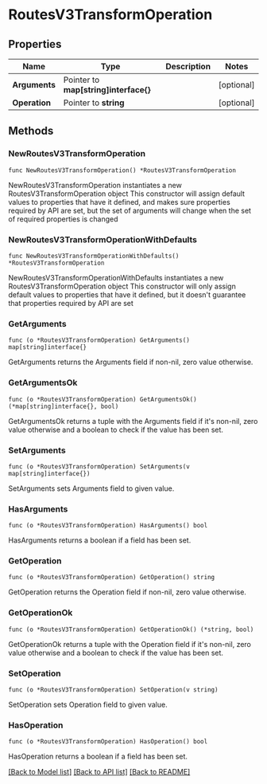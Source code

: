 # RoutesV3TransformOperation

## Properties

Name | Type | Description | Notes
------------ | ------------- | ------------- | -------------
**Arguments** | Pointer to **map[string]interface{}** |  | [optional] 
**Operation** | Pointer to **string** |  | [optional] 

## Methods

### NewRoutesV3TransformOperation

`func NewRoutesV3TransformOperation() *RoutesV3TransformOperation`

NewRoutesV3TransformOperation instantiates a new RoutesV3TransformOperation object
This constructor will assign default values to properties that have it defined,
and makes sure properties required by API are set, but the set of arguments
will change when the set of required properties is changed

### NewRoutesV3TransformOperationWithDefaults

`func NewRoutesV3TransformOperationWithDefaults() *RoutesV3TransformOperation`

NewRoutesV3TransformOperationWithDefaults instantiates a new RoutesV3TransformOperation object
This constructor will only assign default values to properties that have it defined,
but it doesn't guarantee that properties required by API are set

### GetArguments

`func (o *RoutesV3TransformOperation) GetArguments() map[string]interface{}`

GetArguments returns the Arguments field if non-nil, zero value otherwise.

### GetArgumentsOk

`func (o *RoutesV3TransformOperation) GetArgumentsOk() (*map[string]interface{}, bool)`

GetArgumentsOk returns a tuple with the Arguments field if it's non-nil, zero value otherwise
and a boolean to check if the value has been set.

### SetArguments

`func (o *RoutesV3TransformOperation) SetArguments(v map[string]interface{})`

SetArguments sets Arguments field to given value.

### HasArguments

`func (o *RoutesV3TransformOperation) HasArguments() bool`

HasArguments returns a boolean if a field has been set.

### GetOperation

`func (o *RoutesV3TransformOperation) GetOperation() string`

GetOperation returns the Operation field if non-nil, zero value otherwise.

### GetOperationOk

`func (o *RoutesV3TransformOperation) GetOperationOk() (*string, bool)`

GetOperationOk returns a tuple with the Operation field if it's non-nil, zero value otherwise
and a boolean to check if the value has been set.

### SetOperation

`func (o *RoutesV3TransformOperation) SetOperation(v string)`

SetOperation sets Operation field to given value.

### HasOperation

`func (o *RoutesV3TransformOperation) HasOperation() bool`

HasOperation returns a boolean if a field has been set.


[[Back to Model list]](../README.md#documentation-for-models) [[Back to API list]](../README.md#documentation-for-api-endpoints) [[Back to README]](../README.md)


